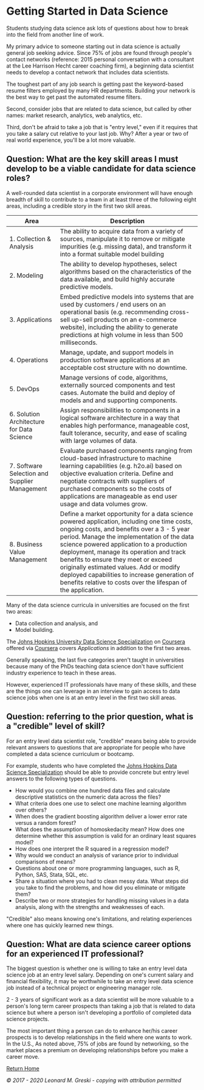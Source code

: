 # Getting Started in Data Science

Students studying data science ask lots of questions about how to break into the field from another line of work.

My primary advice to someone starting out in data science is actually general job seeking advice. Since 75% of jobs are found through people's contact networks (reference: 2015 personal conversation with a consultant at the Lee Harrison Hecht career coaching firm), a beginning data scientist needs to develop a contact network that includes data scientists.

The toughest part of any job search is getting past the keyword-based resume filters employed by many HR departments. Building your network is the best way to get past the automated resume filters.

Second, consider jobs that are related to data science, but called by other names: market research, analytics, web analytics, etc.

Third, don't be afraid to take a job that is "entry level," even if it requires that you take a salary cut relative to your last job. Why? After a year or two of real world experience, you'll be a lot more valuable.

## Question: What are the key skill areas I must develop to be a viable candidate for data science roles?

A well-rounded data scientist in a corporate environment will have enough breadth of skill to contribute to a team in at least three of the following eight areas, including a credible story in the first two skill areas.

|Area|Description|
|------------|-----------|
|1. Collection & Analysis|The ability to acquire data from a variety of sources, manipulate it to remove or mitigate impurities (e.g. missing data), and transform it into a format suitable model building|
|2. Modeling|The ability to develop hypotheses, select algorithms based on the characteristics of the data available, and build highly accurate predictive models.|
|3. Applications|Embed predictive models into systems that are used by customers / end users on an operational basis (e.g. recommending cross-sell up-sell products on an e-commerce website), including the ability to generate predictions at high volume in less than 500 milliseconds.|
|4. Operations|Manage, update, and support models in production software applications at an acceptable cost structure with no downtime.|
|5. DevOps|Manage versions of code, algorithms, externally sourced components and test cases. Automate the build and deploy of models and and supporting components.|
|6. Solution Architecture for Data Science|Assign responsibilities to components in a logical software architecture in a way that enables high performance, manageable cost, fault tolerance, security, and ease of scaling with large volumes of data.|
|7. Software Selection and Supplier Management|Evaluate purchased components ranging from cloud-based infrastructure to machine learning capabilities (e.g. h2o.ai) based on objective evaluation criteria. Define and negotiate contracts with suppliers of purchased components so the costs of applications are manageable as end user usage and data volumes grow.|
|8. Business Value Management|Define a market opportunity for a data science powered application, including one time costs, ongoing costs, and benefits over a 3 - 5 year period. Manage the implementation of the data science powered application to a production deployment, manage its operation and track benefits to ensure they meet or exceed originally estimated values. Add or modify deployed capabilities to increase generation of benefits relative to costs over the lifespan of the application.|



Many of the data science curricula in universities are focused on the first two areas:

* Data collection and analysis, and
* Model building.

The [Johns Hopkins University Data Science Specialization](http://bit.ly/2czgkI7) on [Coursera](http://bit.ly/2fHV3uo) offered via [Coursera](http://coursera.org) covers *Applications* in addition to the first two areas.

Generally speaking, the last five categories aren't taught in universities because many of the PhDs teaching data science don't have sufficient industry experience to teach in these areas.

However, experienced IT professionals have many of these skills, and these are the things one can leverage in an interview to gain access to data science jobs when one is at an entry level in the first two skill areas.


## Question: referring to the prior question, what is a "credible" level of skill?

For an entry level data scientist role, "credible" means being able to provide relevant answers to questions that are appropriate for people who have completed a data science curriculum or bootcamp.  

For example, students who have completed the [Johns Hopkins Data Science Specialization](http://bit.ly/2czgkI7) should be able to provide concrete but entry level answers to the following types of questions.

* How would you combine one hundred data files and calculate descriptive statistics on the numeric data across the files?
* What criteria does one use to select one machine learning algorithm over others?
* When does the gradient boosting algorithm deliver a lower error rate versus a random forest?
* What does the assumption of homoskedacity mean? How does one determine whether this assumption is valid for an ordinary least squares model?
* How does one interpret the R squared in a regression model?
* Why would we conduct an analysis of variance prior to individual comparisons of means?
* Questions about one or more programming languages, such as R, Python, SAS, Stata, SQL, etc.
* Share a situation where you had to clean messy data. What steps did you take to find the problems, and how did you eliminate or mitigate them?
* Describe two or more strategies for handling missing values in a data analysis, along with the strengths and weaknesses of each.

"Credible" also means knowing one's limitations, and relating experiences where one has quickly learned new things. 

## Question: What are data science career options for an experienced IT professional?

The biggest question is whether one is willing to take an entry level data science job at an entry level salary. Depending on one's current salary and financial flexibility, it may be worthwhile to take an entry level data science job instead of a technical project or engineering manager role.

2 - 3 years of significant work as a data scientist will be more valuable to a person's long term career prospects than taking a job that is related to data science but where a person isn't developing a portfolio of completed data science projects.  

The most important thing a person can do to enhance her/his career prospects is to develop relationships in the field where one wants to work. In the U.S., As noted above, 75% of jobs are found by networking, so the market places a premium on developing relationships before you make a career move.


[Return Home](http://bit.ly/2ouaZTF)

*© 2017 - 2020 Leonard M. Greski - copying with attribution permitted* 
